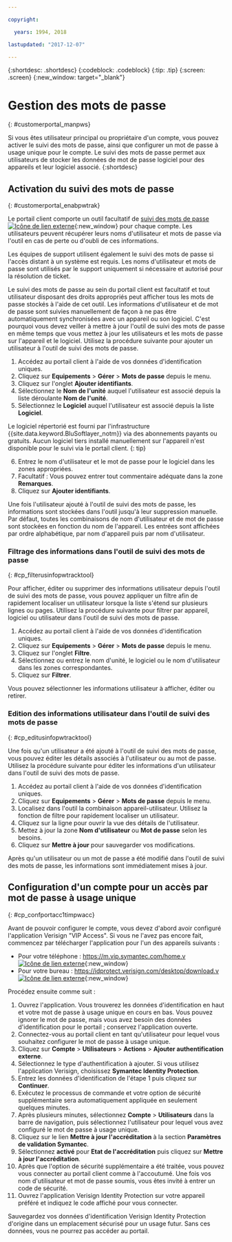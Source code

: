 ```yaml
---

copyright:

  years: 1994, 2018

lastupdated: "2017-12-07"

---
```


{:shortdesc: .shortdesc}
{:codeblock: .codeblock}
{:tip: .tip}
{:screen: .screen}
{:new_window: target="_blank"}


# Gestion des mots de passe
{: #customerportal_manpws}

Si vous êtes utilisateur principal ou propriétaire d'un compte, vous pouvez activer le suivi des mots de passe, ainsi que configurer un mot de passe à usage unique pour le compte. Le suivi des mots de passe permet aux utilisateurs de stocker les données de mot de passe logiciel pour des appareils et leur logiciel associé.
{:shortdesc}

## Activation du suivi des mots de passe
{: #customerportal_enabpwtrak}

Le portail client comporte un outil facultatif de [suivi des mots de passe ![Icône de lien externe](../icons/launch-glyph.svg)](https://control.softlayer.com/devices/passwords){:new_window} pour chaque compte. Les utilisateurs peuvent récupérer leurs noms d'utilisateur et mots de passe via l'outil en cas de perte ou d'oubli de ces informations.

Les équipes de support utilisent également le suivi des mots de passe si l'accès distant à un système est requis. Les noms d'utilisateur et mots de passe sont utilisés par le support uniquement si nécessaire et autorisé pour la résolution de ticket. 

Le suivi des mots de passe au sein du portail client est facultatif et tout utilisateur disposant des droits appropriés peut afficher tous les mots de passe stockés à l'aide de cet outil. Les informations d'utilisateur et de mot de passe sont suivies manuellement de façon à ne pas être automatiquement synchronisées avec un appareil ou son logiciel. C'est pourquoi vous devez veiller à mettre à jour l'outil de suivi des mots de passe en même temps que vous mettez à jour les utilisateurs et les mots de passe sur l'appareil et le logiciel. Utilisez la procédure suivante pour ajouter un utilisateur à l'outil de suivi des mots de passe.

1. Accédez au portail client à l'aide de vos données d'identification uniques.
2. Cliquez sur **Equipements** > **Gérer** > **Mots de passe** depuis le menu. 
3. Cliquez sur l'onglet **Ajouter identifiants**. 
4. Sélectionnez le **Nom de l'unité** auquel l'utilisateur est associé depuis la liste déroulante **Nom de l'unité**. 
5. Sélectionnez le **Logiciel** auquel l'utilisateur est associé depuis la liste **Logiciel**. 

  Le logiciel répertorié est fourni par l'infrastructure {{site.data.keyword.BluSoftlayer_notm}} via des abonnements payants ou gratuits. Aucun logiciel tiers installé manuellement sur l'appareil n'est disponible pour le suivi via le portail client. {: tip}

6. Entrez le nom d'utilisateur et le mot de passe pour le logiciel dans les zones appropriées. 
8. Facultatif : Vous pouvez entrer tout commentaire adéquate dans la zone **Remarques**.
9. Cliquez sur **Ajouter identifiants**.

Une fois l'utilisateur ajouté à l'outil de suivi des mots de passe, les informations sont stockées dans l'outil jusqu'à leur suppression manuelle. Par défaut, toutes les combinaisons de nom d'utilisateur et de mot de passe sont stockées en fonction du nom de l'appareil. Les entrées sont affichées par ordre alphabétique, par nom d'appareil puis par nom d'utilisateur.

### Filtrage des informations dans l'outil de suivi des mots de passe
{: #cp_filterusinfopwtracktool}

Pour afficher, éditer ou supprimer des informations utilisateur depuis l'outil de suivi des mots de passe, vous pouvez appliquer un filtre afin de rapidement localiser un utilisateur lorsque la liste s'étend sur plusieurs lignes ou pages. Utilisez la procédure suivante pour filtrer par appareil, logiciel ou utilisateur dans l'outil de suivi des mots de passe.

1. Accédez au portail client à l'aide de vos données d'identification uniques.
2. Cliquez sur **Equipements** > **Gérer** > **Mots de passe** depuis le menu. 
3. Cliquez sur l'onglet **Filtre**.
4. Sélectionnez ou entrez le nom d'unité, le logiciel ou le nom d'utilisateur dans les zones correspondantes.
5. Cliquez sur **Filtrer**.

Vous pouvez sélectionner les informations utilisateur à afficher, éditer ou retirer.

### Edition des informations utilisateur dans l'outil de suivi des mots de passe
{: #cp_editusinfopwtracktool}

Une fois qu'un utilisateur a été ajouté à l'outil de suivi des mots de passe, vous pouvez éditer les détails associés à l'utilisateur ou au mot de passe. Utilisez la procédure suivante pour éditer les informations d'un utilisateur dans l'outil de suivi des mots de passe. 

1. Accédez au portail client à l'aide de vos données d'identification uniques.
2. Cliquez sur **Equipements** > **Gérer** > **Mots de passe** depuis le menu. 
3. Localisez dans l'outil la combinaison appareil-utilisateur. Utilisez la fonction de filtre pour rapidement localiser un utilisateur.
4. Cliquez sur la ligne pour ouvrir la vue des détails de l'utilisateur. 
5. Mettez à jour la zone **Nom d'utilisateur** ou **Mot de passe** selon les besoins.
6. Cliquez sur **Mettre à jour** pour sauvegarder vos modifications.

Après qu'un utilisateur ou un mot de passe a été modifié dans l'outil de suivi des mots de passe, les informations sont immédiatement mises à jour.

## Configuration d'un compte pour un accès par mot de passe à usage unique
{: #cp_confportacc1timpwacc}

Avant de pouvoir configurer le compte, vous devez d'abord avoir configuré l'application Verisign "VIP Access". Si vous ne l'avez pas encore fait, commencez par télécharger l'application pour l'un des appareils suivants :
* Pour votre téléphone : [https://m.vip.symantec.com/home.v ![Icône de lien externe](../icons/launch-glyph.svg)](https://m.vip.symantec.com/home.v){:new_window}
* Pour votre bureau : [https://idprotect.verisign.com/desktop/download.v ![Icône de lien externe](../icons/launch-glyph.svg)](https://idprotect.verisign.com/desktop/download.v){:new_window}

Procédez ensuite comme suit :
1. Ouvrez l'application. Vous trouverez les données d'identification en haut et votre mot de passe à usage unique en cours en bas. Vous pouvez ignorer le mot de passe, mais vous avez besoin des données d'identification pour le portail ; conservez l'application ouverte.
2. Connectez-vous au portail client en tant qu'utilisateur pour lequel vous souhaitez configurer le mot de passe à usage unique. 
3. Cliquez sur **Compte** > **Utilisateurs** > **Actions** > **Ajouter authentification externe**.
4. Sélectionnez le type d'authentification à ajouter. Si vous utilisez l'application Verisign, choisissez **Symantec Identity Protection**.
5. Entrez les données d'identification de l'étape 1 puis cliquez sur **Continuer**.
6. Exécutez le processus de commande et votre option de sécurité supplémentaire sera automatiquement appliquée en seulement quelques minutes.
7. Après plusieurs minutes, sélectionnez **Compte** > **Utilisateurs** dans la barre de navigation, puis sélectionnez l'utilisateur pour lequel vous avez configuré le mot de passe à usage unique.
8. Cliquez sur le lien **Mettre à jour l'accréditation** à la section **Paramètres de validation Symantec**. 
9. Sélectionnez **activé** pour **Etat de l'accréditation** puis cliquez sur **Mettre à jour l'accréditation**.
10. Après que l'option de sécurité supplémentaire a été traitée, vous pouvez vous connecter au portail client comme à l'accoutumé. Une fois vos nom d'utilisateur et mot de passe soumis, vous êtes invité à entrer un code de sécurité. 
11. Ouvrez l'application Verisign Identity Protection sur votre appareil préféré et indiquez le code affiché pour vous connecter.

Sauvegardez vos données d'identification Verisign Identity Protection d'origine dans un emplacement sécurisé pour un usage futur. Sans ces données, vous ne pourrez pas accéder au portail.
